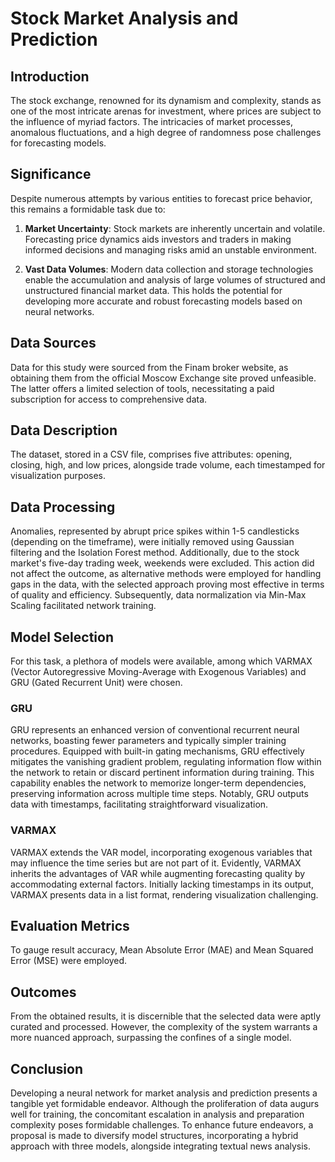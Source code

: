 # Stock Market Analysis and Prediction

## Introduction

The stock exchange, renowned for its dynamism and complexity, stands as one of the most intricate arenas for investment, where prices are subject to the influence of myriad factors. The intricacies of market processes, anomalous fluctuations, and a high degree of randomness pose challenges for forecasting models.

## Significance

Despite numerous attempts by various entities to forecast price behavior, this remains a formidable task due to:

1. **Market Uncertainty**: Stock markets are inherently uncertain and volatile. Forecasting price dynamics aids investors and traders in making informed decisions and managing risks amid an unstable environment.

2. **Vast Data Volumes**: Modern data collection and storage technologies enable the accumulation and analysis of large volumes of structured and unstructured financial market data. This holds the potential for developing more accurate and robust forecasting models based on neural networks.

## Data Sources

Data for this study were sourced from the Finam broker website, as obtaining them from the official Moscow Exchange site proved unfeasible. The latter offers a limited selection of tools, necessitating a paid subscription for access to comprehensive data.

## Data Description

The dataset, stored in a CSV file, comprises five attributes: opening, closing, high, and low prices, alongside trade volume, each timestamped for visualization purposes.

## Data Processing

Anomalies, represented by abrupt price spikes within 1-5 candlesticks (depending on the timeframe), were initially removed using Gaussian filtering and the Isolation Forest method. Additionally, due to the stock market's five-day trading week, weekends were excluded. This action did not affect the outcome, as alternative methods were employed for handling gaps in the data, with the selected approach proving most effective in terms of quality and efficiency. Subsequently, data normalization via Min-Max Scaling facilitated network training.

## Model Selection

For this task, a plethora of models were available, among which VARMAX (Vector Autoregressive Moving-Average with Exogenous Variables) and GRU (Gated Recurrent Unit) were chosen.

### GRU

GRU represents an enhanced version of conventional recurrent neural networks, boasting fewer parameters and typically simpler training procedures. Equipped with built-in gating mechanisms, GRU effectively mitigates the vanishing gradient problem, regulating information flow within the network to retain or discard pertinent information during training. This capability enables the network to memorize longer-term dependencies, preserving information across multiple time steps. Notably, GRU outputs data with timestamps, facilitating straightforward visualization.

### VARMAX

VARMAX extends the VAR model, incorporating exogenous variables that may influence the time series but are not part of it. Evidently, VARMAX inherits the advantages of VAR while augmenting forecasting quality by accommodating external factors. Initially lacking timestamps in its output, VARMAX presents data in a list format, rendering visualization challenging.

## Evaluation Metrics

To gauge result accuracy, Mean Absolute Error (MAE) and Mean Squared Error (MSE) were employed.

## Outcomes

From the obtained results, it is discernible that the selected data were aptly curated and processed. However, the complexity of the system warrants a more nuanced approach, surpassing the confines of a single model.

## Conclusion

Developing a neural network for market analysis and prediction presents a tangible yet formidable endeavor. Although the proliferation of data augurs well for training, the concomitant escalation in analysis and preparation complexity poses formidable challenges. To enhance future endeavors, a proposal is made to diversify model structures, incorporating a hybrid approach with three models, alongside integrating textual news analysis.
